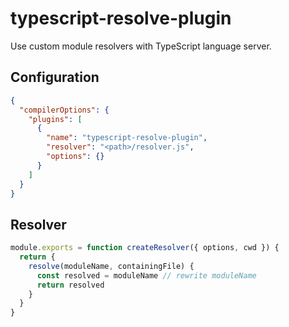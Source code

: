 # typescript-resolve-plugin

Use custom module resolvers with TypeScript language server.

## Configuration

```json
{
  "compilerOptions": {
    "plugins": [
      {
        "name": "typescript-resolve-plugin",
        "resolver": "<path>/resolver.js",
        "options": {}
      }
    ]
  }
}
```

## Resolver

```js
module.exports = function createResolver({ options, cwd }) {
  return {
    resolve(moduleName, containingFile) {
      const resolved = moduleName // rewrite moduleName
      return resolved
    }
  }
}
```
